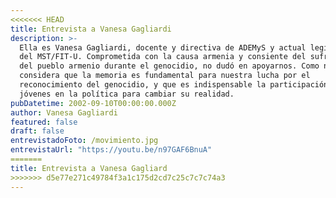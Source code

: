 ```yaml
---
<<<<<<< HEAD
title: Entrevista a Vanesa Gagliardi
description: >-
  Ella es Vanesa Gagliardi, docente y directiva de ADEMyS y actual legisladora
  del MST/FIT-U. Comprometida con la causa armenia y consiente del sufrimiento
  del pueblo armenio durante el genocidio, no dudó en apoyarnos. Como nosotros,
  considera que la memoria es fundamental para nuestra lucha por el
  reconocimiento del genocidio, y que es indispensable la participación de los
  jóvenes en la política para cambiar su realidad.
pubDatetime: 2002-09-10T00:00:00.000Z
author: Vanesa Gagliardi
featured: false
draft: false
entrevistadoFoto: /movimiento.jpg
entrevistaUrl: "https://youtu.be/n97GAF6BnuA"
=======
title: Entrevista a Vanesa Gagliard
>>>>>>> d5e77e271c49784f3a1c175d2cd7c25c7c7c74a3
---
```

